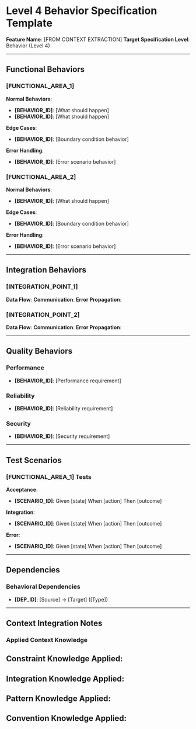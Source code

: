 # Level 4 Behavior Specification Template

**Feature Name**: [FROM CONTEXT EXTRACTION]
**Target Specification Level**: Behavior (Level 4)

---

## Functional Behaviors

### [FUNCTIONAL_AREA_1]
**Normal Behaviors**:
- **[BEHAVIOR_ID]**: [What should happen]
- **[BEHAVIOR_ID]**: [What should happen]

**Edge Cases**:
- **[BEHAVIOR_ID]**: [Boundary condition behavior]

**Error Handling**:
- **[BEHAVIOR_ID]**: [Error scenario behavior]

### [FUNCTIONAL_AREA_2]
**Normal Behaviors**:
- **[BEHAVIOR_ID]**: [What should happen]

**Edge Cases**:
- **[BEHAVIOR_ID]**: [Boundary condition behavior]

**Error Handling**:
- **[BEHAVIOR_ID]**: [Error scenario behavior]

---

## Integration Behaviors

### [INTEGRATION_POINT_1]
**Data Flow**: 
**Communication**: 
**Error Propagation**: 

### [INTEGRATION_POINT_2]
**Data Flow**: 
**Communication**: 
**Error Propagation**: 

---

## Quality Behaviors

### Performance
- **[BEHAVIOR_ID]**: [Performance requirement]

### Reliability  
- **[BEHAVIOR_ID]**: [Reliability requirement]

### Security
- **[BEHAVIOR_ID]**: [Security requirement]

---

## Test Scenarios

### [FUNCTIONAL_AREA_1] Tests
**Acceptance**:
- **[SCENARIO_ID]**: Given [state] When [action] Then [outcome]

**Integration**:
- **[SCENARIO_ID]**: Given [state] When [action] Then [outcome]

**Error**:
- **[SCENARIO_ID]**: Given [state] When [action] Then [outcome]

---

## Dependencies

### Behavioral Dependencies
- **[DEP_ID]**: [Source] → [Target] ([Type])

---

## Context Integration Notes

### Applied Context Knowledge
**Constraint Knowledge Applied**: 
- 

**Integration Knowledge Applied**: 
- 

**Pattern Knowledge Applied**: 
- 

**Convention Knowledge Applied**: 
- 